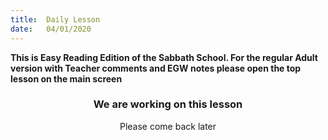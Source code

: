 ```yaml
---
title:  Daily Lesson
date:   04/01/2020
---
```


**This is Easy Reading Edition of the Sabbath School. For the regular Adult version with Teacher comments and EGW notes please open the top lesson on the main screen** 
### <center>We are working on this lesson</center>
<center>Please come back later</center>